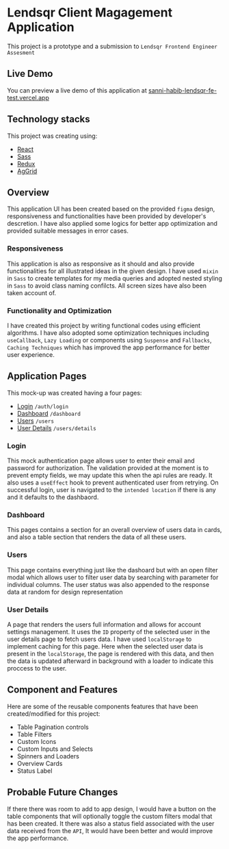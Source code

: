 # Lendsqr Client Magagement Application

This project is a prototype and a submission to `Lendsqr Frontend Engineer Assesment`

## Live Demo

You can preview a live demo of this application at [sanni-habib-lendsqr-fe-test.vercel.app](https://sanni-habib-lendsqr-fe-test.vercel.app)

## Technology stacks

This project was creating using:

- [React](https://github.com/facebook/create-react-app)
- [Sass](https://sass-lang.com)
- [Redux](https://redux.js.org/)
- [AgGrid](https://www.ag-grid.com/)

## Overview

This application UI has been created based on the provided `figma`
design, responsiveness and functionalities have been provided by developer's descretion. I have also applied some logics for better app optimization and provided suitable messages in error cases.

### Responsiveness

This application is also as responsive as it should and also provide functionalities for all illustrated ideas in the given design. I have used `mixin` in `Sass` to create templates for my media queries and adopted nested styling in `Sass` to avoid class naming confilcts. All screen sizes have also been taken account of.

### Functionality and Optimization

I have created this project by writing functional codes using efficient algorithms. I have also adopted some optimization techniques including `useCallback`, `Lazy Loading` or components using `Suspense` and `Fallbacks`, `Caching Techniques` which has improved the app performance for better user experience.

## Application Pages

This mock-up was created having a four pages:

- [Login](#login) `/auth/login`
- [Dashboard](#dashboard) `/dashboard`
- [Users](#users) `/users`
- [User Details](#user-details) `/users/details`

### Login

This mock authentication page allows user to enter their email and password for authorization. The validation provided at the moment is to prevent empty fields, we may update this when the api rules are ready. It also uses a `useEffect` hook to prevent authenticated user from retrying. On successful login, user is navigated to the `intended location` if there is any and it defaults to the dashbaord.

### Dashboard

This pages contains a section for an overall overview of users data in cards, and also a table section that renders the data of all these users.

### Users

This page contains everything just like the dashoard but with an open filter modal which allows user to filter user data by searching with parameter for individual columns.
The user status was also appended to the response data at random for design representation

### User Details

A page that renders the users full information and allows for account settings management. It uses the `ID` property of the selected user in the user details page to fetch users data.
I have used `localStorage` to implement caching for this page. Here when the selected user data is present in the `localStorage`, the page is rendered with this data, and then the data is updated afterward in background with a loader to indicate this proccess to the user.

## Component and Features

Here are some of the reusable components features that have been created/modified for this project:

- Table Pagination controls
- Table Filters
- Custom Icons
- Custom Inputs and Selects
- Spinners and Loaders
- Overview Cards
- Status Label

## Probable Future Changes

If there there was room to add to app design, I would have a button on the table components that will optionally toggle the custom filters modal that has been created.
It there was also a status field associated with the user data received from the `API`, It would have been better and would improve the app performance.
